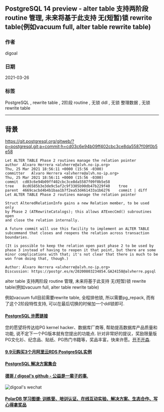 ## PostgreSQL 14 preview - alter table 支持两阶段 routine 管理, 未来将基于此支持 无(短暂)锁 rewrite table(例如vacuum full, alter table rewrite table)       
        
### 作者        
digoal        
        
### 日期        
2021-03-26         
        
### 标签        
PostgreSQL , rewrite table , 2阶段 routine , 无锁 ddl , 无锁 整理数据 , 无锁 rewrite table      
        
----        
        
## 背景       
https://git.postgresql.org/gitweb/?p=postgresql.git;a=commit;h=cd03c6e94b09ff402cbc3ce8da5587f09f0b5e58       
    
```    
Let ALTER TABLE Phase 2 routines manage the relation pointer    
author	Alvaro Herrera <alvherre@alvh.no-ip.org>	    
Thu, 25 Mar 2021 18:56:11 +0000 (15:56 -0300)    
committer	Alvaro Herrera <alvherre@alvh.no-ip.org>	    
Thu, 25 Mar 2021 18:56:11 +0000 (15:56 -0300)    
commit	cd03c6e94b09ff402cbc3ce8da5587f09f0b5e58    
tree	8cd6585b3e3de9c5af2c9f3305b90db47b229f40	tree    
parent	4669cacbd4b4b1baa1b7f2ea53d461433a1b6276	commit | diff    
Let ALTER TABLE Phase 2 routines manage the relation pointer    
    
Struct AlteredRelationInfo gains a new Relation member, to be used only    
by Phase 2 (ATRewriteCatalogs); this allows ATExecCmd() subroutines open    
and close the relation internally.    
    
A future commit will use this facility to implement an ALTER TABLE    
subcommand that closes and reopens the relation across transaction    
boundaries.    
    
(It is possible to keep the relation open past phase 2 to be used by    
phase 3 instead of having to reopen it that point, but there are some    
minor complications with that; it's not clear that there is much to be    
won from doing that, though.)    
    
Author: Álvaro Herrera <alvherre@alvh.no-ip.org>    
Discussion: https://postgr.es/m/20200803234854.GA24158@alvherre.pgsql    
```    
      
alter table 支持两阶段 routine 管理, 未来将基于此支持 无(短暂)锁 rewrite table(例如vacuum full, alter table rewrite table)     
  
例如vacuum full目前需要rewrite table, 全程排他锁, 所以需要pg_repack, 而有了这个2阶段特性支持, 可以在最后切换的时候加一个ddl锁即可.    
    
  
#### [PostgreSQL 许愿链接](https://github.com/digoal/blog/issues/76 "269ac3d1c492e938c0191101c7238216")
您的愿望将传达给PG kernel hacker、数据库厂商等, 帮助提高数据库产品质量和功能, 说不定下一个PG版本就有您提出的功能点. 针对非常好的提议，奖励限量版PG文化衫、纪念品、贴纸、PG热门书籍等，奖品丰富，快来许愿。[开不开森](https://github.com/digoal/blog/issues/76 "269ac3d1c492e938c0191101c7238216").  
  
  
#### [9.9元购买3个月阿里云RDS PostgreSQL实例](https://www.aliyun.com/database/postgresqlactivity "57258f76c37864c6e6d23383d05714ea")
  
  
#### [PostgreSQL 解决方案集合](https://yq.aliyun.com/topic/118 "40cff096e9ed7122c512b35d8561d9c8")
  
  
#### [德哥 / digoal's github - 公益是一辈子的事.](https://github.com/digoal/blog/blob/master/README.md "22709685feb7cab07d30f30387f0a9ae")
  
  
![digoal's wechat](../pic/digoal_weixin.jpg "f7ad92eeba24523fd47a6e1a0e691b59")
  
  
#### [PolarDB 学习图谱: 训练营、培训认证、在线互动实验、解决方案、生态合作、写心得拿奖品](https://www.aliyun.com/database/openpolardb/activity "8642f60e04ed0c814bf9cb9677976bd4")
  
